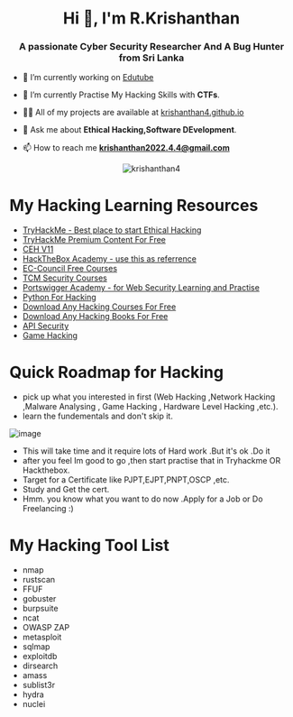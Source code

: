 <h1 align="center">Hi 👋, I'm R.Krishanthan</h1>
<h3 align="center">A passionate Cyber Security Researcher And A Bug Hunter from Sri Lanka</h3>

- 🔭 I’m currently working on [Edutube](https://github.com/krishanthan4/)

- 🌱 I’m currently Practise My Hacking Skills with **CTFs**.

- 👨‍💻 All of my projects are available at [krishanthan4.github.io](https://krishanthan4.github.io)

- 💬 Ask me about **Ethical Hacking,Software DEvelopment**.

- 📫 How to reach me **krishanthan2022.4.4@gmail.com**

<p align="center"><img align="center" src="https://github-readme-stats.vercel.app/api/top-langs?username=krishanthan4&show_icons=true&locale=en&layout=compact" alt="krishanthan4" /></p>

# My Hacking Learning Resources

- [TryHackMe - Best place to start Ethical Hacking](https://tryhackme.com/paths)
- [TryHackMe Premium Content For Free](https://drive.google.com/drive/folders/1D8WVuGfInlb8R7Bz2f_9K9NPQOyLjRNl?usp=sharing)
- [CEH V11](https://mega.nz/folder/mOQTSCQS#NhXNE3XlL6fkGun83Yjwcw)
- [HackTheBox Academy - use this as referrence](https://academy.hackthebox.com)
- [EC-Council Free Courses](https://codered.eccouncil.org/)
- [TCM Security Courses](https://academy.tcm-sec.com/courses/)
- [Portswigger Academy - for Web Security Learning and Practise](https://portswigger.net)
- [Python For Hacking](https://mega.nz/folder/vTgRBCBQ#-NcoMXnPAoQ1YnT7ywpwWw/folder/eCwx0SpR)
- [Download Any Hacking Courses For Free](https://hacksnation.com/)
- [Download Any Hacking Books For Free](https://www.yeahhub.com/biggest-hacking-security-ebooks-collection-free-download/)
- [API Security](https://www.apisecuniversity.com/courses/api-security-fundamentals)
- [Game Hacking](https://guidedhacking.com/)

# Quick Roadmap for Hacking 
- pick up what you interested in first (Web Hacking ,Network Hacking ,Malware Analysing , Game Hacking , Hardware Level Hacking ,etc.).
- learn the fundementals and don't skip it.
  
 ![image](https://github.com/krishanthan4/krishanthan4/assets/122454062/f982a7d0-b453-4f15-b1e9-f09c91bc302a)

- This will take time and it require lots of Hard work .But it's ok .Do it
- after you feel Im good to go ,then start practise that in Tryhackme OR Hackthebox.
- Target for a Certificate like PJPT,EJPT,PNPT,OSCP ,etc.
- Study and Get the cert.
- Hmm. you know what you want to do now .Apply for a Job or Do Freelancing :)

# My Hacking Tool List

- nmap
- rustscan
- FFUF
- gobuster
- burpsuite
- ncat
- OWASP ZAP
- metasploit
- sqlmap
- exploitdb
- dirsearch
- amass
- sublist3r
- hydra
- nuclei
